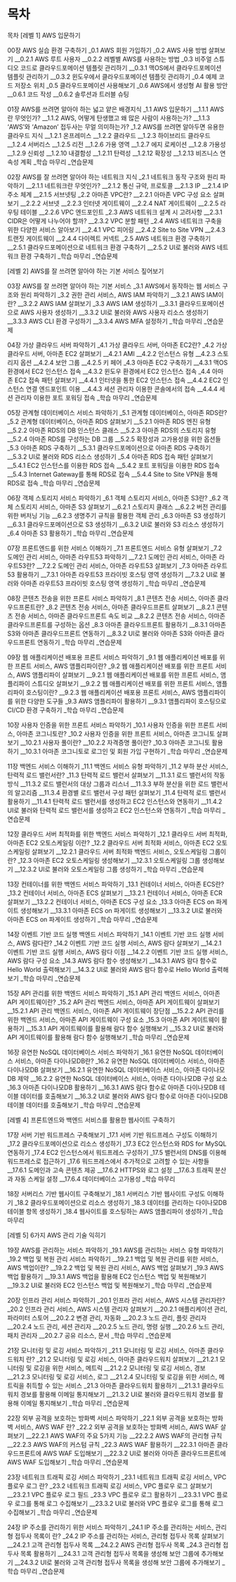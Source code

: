 # 목차
목차
[레벨 1] AWS 입문하기

00장 AWS 실습 환경 구축하기
_0.1 AWS 회원 가입하기
_0.2 AWS 사용 방법 살펴보기
__0.2.1 AWS 루트 사용자
__0.2.2 레벨별 AWS를 사용하는 방법
_0.3 비주얼 스튜디오 코드로 클라우드포메이션 템플릿 관리하기
__0.3.1 맥OS에서 클라우드포메이션 템플릿 관리하기
__0.3.2 윈도우에서 클라우드포메이션 템플릿 관리하기
_0.4 예제 코드 저장소 위치
_0.5 클라우드포메이션 사용해보기
_0.6 AWS에서 생성형 AI 활용 방안
__0.6.1 코드 작성
__0.6.2 솔루션과 트러블 슈팅

01장 AWS를 쓰려면 알아야 하는 넓고 얕은 배경지식
_1.1 AWS 입문하기
__1.1.1 AWS란 무엇인가?
__1.1.2 AWS, 어떻게 탄생했고 왜 많은 사람이 사용하는가?
__1.1.3 ‘AWS’와 ‘Amazon’ 접두사는 무얼 의미하는가?
_1.2 AWS를 쓰려면 알아두면 유용한 클라우드 지식
__1.2.1 온프레미스
__1.2.2 클라우드
__1.2.3 하이브리드 클라우드
__1.2.4 서버리스
__1.2.5 리전
__1.2.6 가용 영역
__1.2.7 에지 로케이션
__1.2.8 가용성
__1.2.9 신뢰성
__1.2.10 내결함성
__1.2.11 탄력성
__1.2.12 확장성
__1.2.13 비즈니스 연속성 계획
_학습 마무리
_연습문제

02장 AWS를 잘 쓰려면 알아야 하는 네트워크 지식
_2.1 네트워크 동작 구조와 원리 파악하기
__2.1.1 네트워크란 무엇인가?
__2.1.2 통신 규약, 프로토콜
__2.1.3 IP
__2.1.4 IP 주소 체계
__2.1.5 서브넷팅
_2.2 아마존 VPC란?
__2.2.1 아마존 VPC 구성 요소 살펴보기
__2.2.2 서브넷
__2.2.3 인터넷 게이트웨이
__2.2.4 NAT 게이트웨이
__2.2.5 라우팅 테이블
__2.2.6 VPC 엔드포인트
_2.3 AWS 네트워크 설계 시 고려사항
__2.3.1 CIDR은 어떻게 나누어야 할까?
__2.3.2 VPC 분할 패턴
_2.4 AWS 네트워크 구축을 위한 다양한 서비스 알아보기
__2.4.1 VPC 피어링
__2.4.2 Site to Site VPN
__2.4.3 트랜짓 게이트웨이
__2.4.4 다이렉트 커넥트
_2.5 AWS 네트워크 환경 구축하기
__2.5.1 클라우드포메이션으로 네트워크 환경 구축하기
__2.5.2 UI로 불러와 AWS 네트워크 환경 구축하기
_학습 마무리
_연습문제

[레벨 2] AWS를 잘 쓰려면 알아야 하는 기본 서비스 짚어보기

03장 AWS를 잘 쓰려면 알아야 하는 기본 서비스
_3.1 AWS에서 동작하는 웹 서비스 구조와 원리 파악하기
_3.2 권한 관리 서비스, AWS IAM 파악하기
__3.2.1 AWS IAM이란?
__3.2.2 AWS IAM 살펴보기
_3.3 AWS IAM 생성하기
__3.3.1 클라우드포메이션으로 AWS 사용자 생성하기
__3.3.2 UI로 불러와 AWS 사용자 리소스 생성하기
__3.3.3 AWS CLI 환경 구성하기
__3.3.4 AWS MFA 설정하기
_학습 마무리
_연습문제

04장 가상 클라우드 서버 파악하기
_4.1 가상 클라우드 서버, 아마존 EC2란?
_4.2 가상 클라우드 서버, 아마존 EC2 살펴보기
__4.2.1 AMI
__4.2.2 인스턴스 유형
__4.2.3 스토리지 옵션
__4.2.4 보안 그룹
__4.2.5 키 페어
_4.3 아마존 EC2 구축하기
__4.3.1 맥OS 환경에서 EC2 인스턴스 접속
__4.3.2 윈도우 환경에서 EC2 인스턴스 접속
_4.4 아마존 EC2 접속 패턴 살펴보기
__4.4.1 인터넷을 통한 EC2 인스턴스 접속
__4.4.2 EC2 인스턴스 연결 엔드포인트 이용
__4.4.3 세션 관리자 이용한 콘솔에서의 접속
__4.4.4 세션 관리자 이용한 포트 포워딩 접속
_학습 마무리
_연습문제

05장 관계형 데이터베이스 서비스 파악하기
_5.1 관계형 데이터베이스, 아마존 RDS란?
_5.2 관계형 데이터베이스, 아마존 RDS 살펴보기
__5.2.1 아마존 RDS 엔진 유형
__5.2.2 아마존 RDS의 DB 인스턴스 클래스
__5.2.3 아마존 RDS의 스토리지 유형
__5.2.4 아마존 RDS를 구성하는 DB 그룹
__5.2.5 확장성과 고가용성을 위한 옵션들
_5.3 아마존 RDS 구축하기
__5.3.1 클라우드포메이션으로 아마존 RDS 구축하기
__5.3.2 UI로 불러와 RDS 리소스 생성하기
_5.4 아마존 RDS 접속 패턴 살펴보기
__5.4.1 EC2 인스턴스를 이용한 RDS 접속
__5.4.2 포트 포워딩을 이용한 RDS 접속
__5.4.3 Internet Gateway를 통해 RDS로 접속
__5.4.4 Site to Site VPN을 통해 RDS로 접속
_학습 마무리
_연습문제

06장 객체 스토리지 서비스 파악하기
_6.1 객체 스토리지 서비스, 아마존 S3란?
_6.2 객체 스토리지 서비스, 아마존 S3 살펴보기
__6.2.1 스토리지 클래스
__6.2.2 버전 관리를 위한 버저닝 기능
__6.2.3 생명주기 규칙을 활용한 객체 관리
_6.3 아마존 S3 생성하기
__6.3.1 클라우드포메이션으로 S3 생성하기
__6.3.2 UI로 불러와 S3 리소스 생성하기
_6.4 아마존 S3 활용하기
_학습 마무리
_연습문제

07장 프론트엔드를 위한 서비스 이해하기
_7.1 프론트엔드 서비스 유형 살펴보기
_7.2 도메인 관리 서비스, 아마존 라우트53 파악하기
__7.2.1 도메인 관리 서비스, 아마존 라우트53란?
__7.2.2 도메인 관리 서비스, 아마존 라우트53 살펴보기
_7.3 아마존 라우트53 활용하기
__7.3.1 아마존 라우트53 프라이빗 호스팅 영역 생성하기
__7.3.2 UI로 불러와 아마존 라우트53 프라이빗 호스팅 영역 생성하기
_학습 마무리
_연습문제

08장 콘텐츠 전송을 위한 프론트 서비스 파악하기
_8.1 콘텐츠 전송 서비스, 아마존 클라우드프론트란?
_8.2 콘텐츠 전송 서비스, 아마존 클라우드프론트 살펴보기
__8.2.1 콘텐츠 전송 서비스, 아마존 클라우드프론트 속도 비교
__8.2.2 콘텐츠 전송 서비스, 아마존 클라우드프론트를 구성하는 옵션
_8.3 아마존 클라우드프론트 활용하기
__8.3.1 아마존 S3와 아마존 클라우드프론트 연동하기
__8.3.2 UI로 불러와 아마존 S3와 아마존 클라우드프론트 연동하기
_학습 마무리
_연습문제

09장 웹 애플리케이션 배포용 프론트 서비스 파악하기
_9.1 웹 애플리케이션 배포를 위한 프론트 서비스, AWS 앰플리파이란?
_9.2 웹 애플리케이션 배포를 위한 프론트 서비스, AWS 앰플리파이 살펴보기
__9.2.1 웹 애플리케이션 배포를 위한 프론트 서비스, 앰플리파이 스튜디오 살펴보기
__9.2.2 웹 애플리케이션 배포를 위한 프론트 서비스, 앰플리파이 호스팅이란?
__9.2.3 웹 애플리케이션 배포용 프론트 서비스, AWS 앰플리파이를 위한 다양한 도구들
_9.3 AWS 앰플리파이 활용하기
__9.3.1 앰플리파이 호스팅으로 CI/CD 환경 구축하기
_학습 마무리
_연습문제

10장 사용자 인증을 위한 프론트 서비스 파악하기
_10.1 사용자 인증을 위한 프론트 서비스, 아마존 코그니토란?
_10.2 사용자 인증을 위한 프론트 서비스, 아마존 코그니토 살펴보기
__10.2.1 사용자 풀이란?
__10.2.2 자격증명 풀이란?
_10.3 아마존 코그니토 활용하기
__10.3.1 아마존 코그니토로 로그인 및 회원 가입 구현하기
_학습 마무리
_연습문제

11장 백엔드 서비스 이해하기
_11.1 백엔드 서비스 유형 파악하기
_11.2 부하 분산 서비스, 탄력적 로드 밸런서란?
_11.3 탄력적 로드 밸런서 살펴보기
__11.3.1 로드 밸런서의 작동 방식
__11.3.2 로드 밸런서의 대상 그룹과 리스너
__11.3.3 부하 분산을 위한 로드 밸런서의 알고리즘
__11.3.4 환경별 로드 밸런서 구성 패턴 살펴보기
_11.4 탄력적 로드 밸런서 활용하기
__11.4.1 탄력적 로드 밸런서를 생성하고 EC2 인스턴스와 연동하기
__11.4.2 UI로 불러와 탄력적 로드 밸런서를 생성하고 EC2 인스턴스와 연동하기
_학습 마무리
_연습문제

12장 클라우드 서버 최적화를 위한 백엔드 서비스 파악하기
_12.1 클라우드 서버 최적화, 아마존 EC2 오토스케일링 이란?
_12.2 클라우드 서버 최적화 서비스, 아마존 EC2 오토스케일링 살펴보기
__12.2.1 클라우드 서버 최적화 백엔드 서비스, 오토스케일링 그룹이란?
_12.3 아마존 EC2 오토스케일링 생성해보기
__12.3.1 오토스케일링 그룹 생성해보기
__12.3.2 UI로 불러와 오토스케일링 그룹 생성하기
_학습 마무리
_연습문제

13장 컨테이너를 위한 백엔드 서비스 파악하기
_13.1 컨테이너 서비스, 아마존 ECS란?
_13.2 컨테이너 서비스, 아마존 ECS 살펴보기
__13.2.1 컨테이너 서비스, 아마존 ECR 살펴보기
__13.2.2 컨테이너 서비스, 아마존 ECS 구성 요소
_13.3 아마존 ECS on 파게이트 생성해보기
__13.3.1 아마존 ECS on 파게이트 생성해보기
__13.3.2 UI로 불러와 아마존 ECS on 파게이트 생성하기
_학습 마무리
_연습문제

14장 이벤트 기반 코드 실행 백엔드 서비스 파악하기
_14.1 이벤트 기반 코드 실행 서비스, AWS 람다란?
_14.2 이벤트 기반 코드 실행 서비스, AWS 람다 살펴보기
__14.2.1 이벤트 기반 코드 실행 서비스, AWS 람다 이점
__14.2.2 이벤트 기반 코드 실행 서비스, AWS 람다 구성 요소
_14.3 AWS 람다 함수 생성해보기
__14.3.1 AWS 람다 함수로 Hello World 출력해보기
__14.3.2 UI로 불러와 AWS 람다 함수로 Hello World 출력해보기
_학습 마무리
_연습문제

15장 API 관리를 위한 백엔드 서비스 파악하기
_15.1 API 관리 백엔드 서비스, 아마존 API 게이트웨이란?
_15.2 API 관리 백엔드 서비스, 아마존 API 게이트웨이 살펴보기
__15.2.1 API 관리 백엔드 서비스, 아마존 API 게이트웨이 장단점
__15.2.2 API 관리를 위한 백엔드 서비스, 아마존 API 게이트웨이 구성 요소
_15.3 아마존 API 게이트웨이 활용하기
__15.3.1 API 게이트웨이를 활용해 람다 함수 실행해보기
__15.3.2 UI로 불러와 API 게이트웨이를 활용해 람다 함수 실행해보기
_학습 마무리
_연습문제

16장 유연한 NoSQL 데이터베이스 서비스 파악하기
_16.1 유연한 NoSQL 데이터베이스 서비스, 아마존 다이나모DB란?
_16.2 유연한 NoSQL 데이터베이스 서비스, 아마존 다이나모DB 살펴보기
__16.2.1 유연한 NoSQL 데이터베이스 서비스, 아마존 다이나모DB 제약
__16.2.2 유연한 NoSQL 데이터베이스 서비스, 아마존 다이나모DB 구성 요소
_16.3 아마존 다이나모DB 활용하기
__16.3.1 AWS 람다 함수로 아마존 다이나모DB 테이블 데이터를 호출해보기
__16.3.2 UI로 불러와 AWS 람다 함수로 아마존 다이나모DB 테이블 데이터를 호출해보기
_학습 마무리
_연습문제

[레벨 4] 프론트엔드와 백엔드 서비스를 활용한 웹사이트 구축하기

17장 서버 기반 워드프레스 구축해보기
_17.1 서버 기반 워드프레스 구성도 이해하기
_17.2 클라우드포메이션으로 리소스 생성하기
_17.3 EC2 인스턴스와 RDS for MySQL 연동하기
_17.4 EC2 인스턴스에서 워드프레스 구성하기
_17.5 밸런서의 DNS를 이용해 워드프레스로 접근하기
_17.6 워드프레스에서 추가적으로 고려할 수 있는 사항들
__17.6.1 도메인과 고속 콘텐츠 제공
__17.6.2 HTTPS와 로그 설정
__17.6.3 트래픽 분산과 자동 스케일 설정
__17.6.4 데이터베이스 고가용성
_학습 마무리

18장 서버리스 기반 웹사이트 구축해보기
_18.1 서버리스 기반 웹사이트 구성도 이해하기
_18.2 클라우드포메이션으로 리소스 생성하기
_18.3 데이터를 관리하는 다이나모DB 테이블 항목 생성하기
_18.4 웹사이트를 호스팅하는 AWS 앰플리파이 생성하기
_학습 마무리

[레벨 5] 6가지 AWS 관리 기술 익히기

19장 AWS를 관리하는 서비스 파악하기
_19.1 AWS를 관리하는 서비스 유형 파악하기
_19.2 백업 및 복원 관리 서비스 파악하기
__19.2.1 백업 및 복원 관리를 위한 서비스, AWS 백업이란?
__19.2.2 백업 및 복원 관리 서비스, AWS 백업 살펴보기
_19.3 AWS 백업 활용하기
__19.3.1 AWS 백업을 활용해 EC2 인스턴스 백업 및 복원해보기
__19.3.2 UI로 불러와 EC2 인스턴스 백업 및 복원해보기
_학습 마무리
_연습문제

20장 인프라 관리 서비스 파악하기
_20.1 인프라 관리 서비스, AWS 시스템 관리자란?
_20.2 인프라 관리 서비스, AWS 시스템 관리자 살펴보기
__20.2.1 애플리케이션 관리, 파라미터 스토어
__20.2.2 변경 관리, 자동화
__20.2.3 노드 관리, 플릿 관리자
__20.2.4 노드 관리, 세션 관리자
__20.2.5 노드 관리, 명령 실행
__20.2.6 노드 관리, 패치 관리자
__20.2.7 공유 리소스, 문서
_학습 마무리
_연습문제

21장 모니터링 및 로깅 서비스 파악하기
_21.1 모니터링 및 로깅 서비스, 아마존 클라우드워치 란?
_21.2 모니터링 및 로깅 서비스, 아마존 클라우드워치 살펴보기
__21.2.1 모니터링 및 로깅을 위한 서비스, 메트릭
__21.2.2 모니터링 및 로깅 서비스, 경보
__21.2.3 모니터링 및 로깅 서비스, 로그
__21.2.4 모니터링 및 로깅을 위한 서비스, 메트릭을 취득할 수 있는 서비스
_21.3 아마존 클라우드워치 활용하기
__21.3.1 클라우드워치 경보를 활용해 이메일 통지해보기
__21.3.2 UI로 불러와 클라우드워치 경보를 활용해 이메일 통지해보기
_학습 마무리
_연습문제

22장 외부 공격을 보호하는 방화벽 서비스 파악하기
_22.1 외부 공격을 보호하는 방화벽 서비스, AWS WAF 란?
_22.2 외부 공격을 보호하는 방화벽 서비스, AWS WAF 살펴보기
__22.2.1 AWS WAF의 주요 5가지 기능
__22.2.2 AWS WAF의 관리형 규칙
__22.2.3 AWS WAF의 커스텀 규칙
_22.3 AWS WAF 활용하기
__22.3.1 아마존 클라우드프론트에 AWS WAF 도입해보기
__22.3.2 UI로 불러와 아마존 클라우드프론트에 AWS WAF 도입해보기
_학습 마무리
_연습문제

23장 네트워크 트래픽 로깅 서비스 파악하기
_23.1 네트워크 트래픽 로깅 서비스, VPC 플로우 로그 란?
_23.2 네트워크 트래픽 로깅 서비스, VPC 플로우 로그 살펴보기
__23.2.1 VPC 플로우 로그 필드
_23.3 VPC 플로우 로그 활용하기
__23.3.1 VPC 플로우 로그를 통해 로그 수집해보기
__23.3.2 UI로 불러와 VPC 플로우 로그를 통해 로그 수집해보기
_학습 마무리
_연습문제

24장 IP 주소를 관리하기 위한 서비스 파악하기
_24.1 IP 주소를 관리하는 서비스, 관리형 접두사 목록이 란?
_24.2 IP 주소를 관리하는 서비스, 관리형 접두사 목록 살펴보기
__24.2.1 고객 관리형 접두사 목록
__24.2.2 AWS 관리형 접두사 목록
_24.3 관리형 접두사 목록 활용하기
__24.3.1 고객 관리형 접두사 목록을 생성해 보안 그룹에 추가해보기
__24.3.2 UI로 불러와 고객 관리형 접두사 목록을 생성해 보안 그룹에 추가해보기
_학습 마무리
_연습문제
